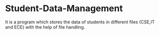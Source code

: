 # Student-Data-Management
It is a program which stores the data of students in different files (CSE,IT and ECE) with the help of file handling.
